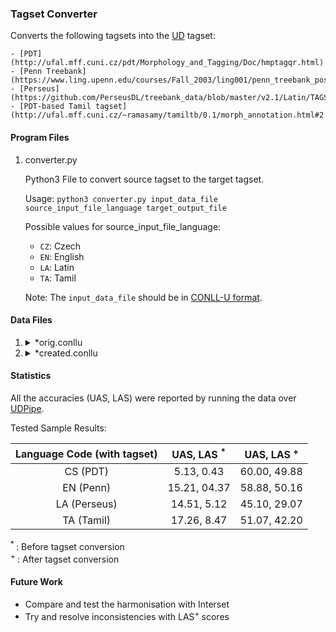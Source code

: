 ### Tagset Converter

Converts the following tagsets into the [UD](http://universaldependencies.org/u/pos/all.html) tagset:

    - [PDT](http://ufal.mff.cuni.cz/pdt/Morphology_and_Tagging/Doc/hmptagqr.html)
    - [Penn Treebank](https://www.ling.upenn.edu/courses/Fall_2003/ling001/penn_treebank_pos.html)
    - [Perseus](https://github.com/PerseusDL/treebank_data/blob/master/v2.1/Latin/TAGSET.txt) 
    - [PDT-based Tamil tagset](http://ufal.mff.cuni.cz/~ramasamy/tamiltb/0.1/morph_annotation.html#2.4.Positional_Tagset_for_Tamil)

#### Program Files

1. converter.py

    Python3 File to convert source tagset to the target tagset.

    Usage:  `python3 converter.py input_data_file source_input_file_language target_output_file`

    Possible values for source_input_file_language:

    - `CZ`: Czech
    - `EN`: English
    - `LA`: Latin
    - `TA`: Tamil

    Note: The `input_data_file` should be in [CONLL-U format](http://universaldependencies.org/format.html).

#### Data Files

1. <details><summary>*orig.conllu</summary>

    Files from dev set of [UD Treebanks](http://universaldependencies.org/) tagged according to the source tagsets.
    
    Files Included:

    - cs-ud-dev-orig.conllu
    - la-ud-dev-orig.conllu
    - en-ud-dev-orig.conllu
    - ta-ud-dev-orig.conllu
    </details>

2. <details><summary>*created.conllu</summary>

    Files after conversion to UD Tagset.
    
    Files Included:

    - tagset_converter/cs-ud-created.conllu
    - tagset_converter/la-ud-created.conllu
    - tagset_converter/en-ud-created.conllu
    - tagset_converter/ta-ud-created.conllu
    </details>
    
#### Statistics

All the accuracies (UAS, LAS) were reported by running the data over [UDPipe](http://ufal.mff.cuni.cz/udpipe).

Tested Sample Results:

|Language Code (with tagset)| UAS, LAS <sup>* </sup> | UAS, LAS <sup>+ </sup>|
|:-------------------------:|:----------------------:|:--------------------:|
|CS (PDT) | 5.13, 0.43 | 60.00, 49.88 |
|EN (Penn) | 15.21, 04.37 | 58.88, 50.16 |
|LA (Perseus) | 14.51, 5.12 | 45.10, 29.07 |
|TA (Tamil) | 17.26, 8.47 | 51.07, 42.20 |

<sup>* </sup>: Before tagset conversion  
<sup>+ </sup>: After tagset conversion

#### Future Work

- Compare and test the harmonisation with Interset
- Try and resolve inconsistencies with LAS<sup>+ </sup> scores